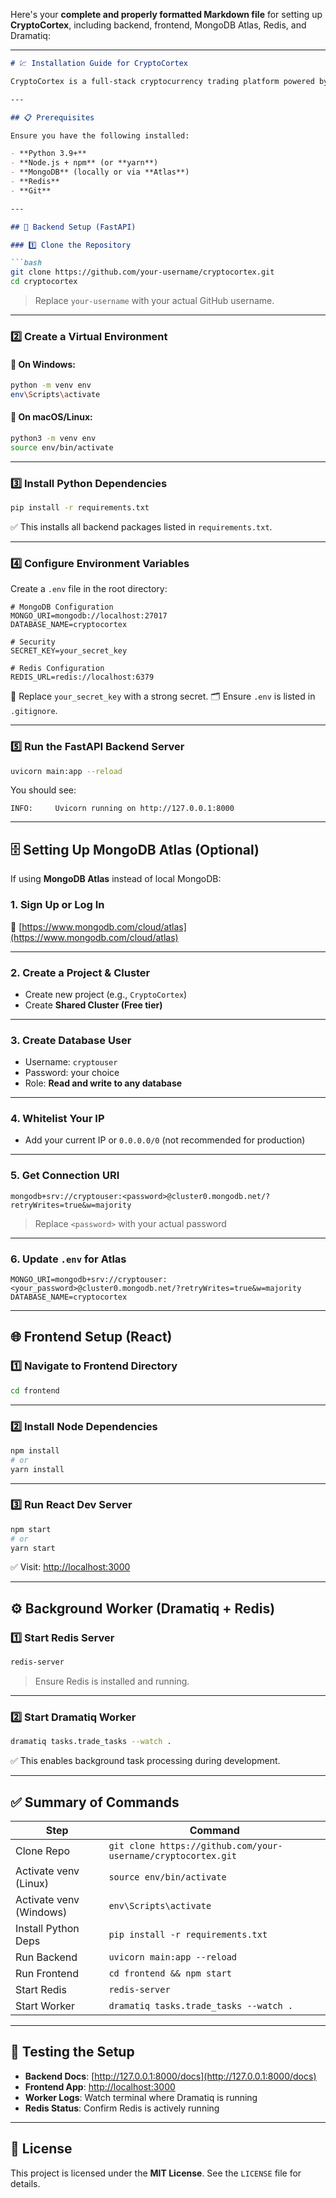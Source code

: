 Here's your **complete and properly formatted Markdown file** for setting up **CryptoCortex**, including backend, frontend, MongoDB Atlas, Redis, and Dramatiq:

---

````markdown
# 💹 Installation Guide for CryptoCortex

CryptoCortex is a full-stack cryptocurrency trading platform powered by **FastAPI** (backend) and **React** (frontend). This guide walks you through setting up the project on your local machine.

---

## 📋 Prerequisites

Ensure you have the following installed:

- **Python 3.9+**
- **Node.js + npm** (or **yarn**)
- **MongoDB** (locally or via **Atlas**)
- **Redis**
- **Git**

---

## 🧠 Backend Setup (FastAPI)

### 1️⃣ Clone the Repository

```bash
git clone https://github.com/your-username/cryptocortex.git
cd cryptocortex
````

> Replace `your-username` with your actual GitHub username.

---

### 2️⃣ Create a Virtual Environment

#### 🔹 On Windows:

```bash
python -m venv env
env\Scripts\activate
```

#### 🔹 On macOS/Linux:

```bash
python3 -m venv env
source env/bin/activate
```

---

### 3️⃣ Install Python Dependencies

```bash
pip install -r requirements.txt
```

✅ This installs all backend packages listed in `requirements.txt`.

---

### 4️⃣ Configure Environment Variables

Create a `.env` file in the root directory:

```env
# MongoDB Configuration
MONGO_URI=mongodb://localhost:27017
DATABASE_NAME=cryptocortex

# Security
SECRET_KEY=your_secret_key

# Redis Configuration
REDIS_URL=redis://localhost:6379
```

🔐 Replace `your_secret_key` with a strong secret.
🗂️ Ensure `.env` is listed in `.gitignore`.

---

### 5️⃣ Run the FastAPI Backend Server

```bash
uvicorn main:app --reload
```

You should see:

```text
INFO:     Uvicorn running on http://127.0.0.1:8000
```

---

## 🗄️ Setting Up MongoDB Atlas (Optional)

If using **MongoDB Atlas** instead of local MongoDB:

### 1. Sign Up or Log In

🔗 [https://www.mongodb.com/cloud/atlas](https://www.mongodb.com/cloud/atlas)

---

### 2. Create a Project & Cluster

* Create new project (e.g., `CryptoCortex`)
* Create **Shared Cluster (Free tier)**

---

### 3. Create Database User

* Username: `cryptouser`
* Password: your choice
* Role: **Read and write to any database**

---

### 4. Whitelist Your IP

* Add your current IP or `0.0.0.0/0` (not recommended for production)

---

### 5. Get Connection URI

```text
mongodb+srv://cryptouser:<password>@cluster0.mongodb.net/?retryWrites=true&w=majority
```

> Replace `<password>` with your actual password

---

### 6. Update `.env` for Atlas

```env
MONGO_URI=mongodb+srv://cryptouser:<your_password>@cluster0.mongodb.net/?retryWrites=true&w=majority
DATABASE_NAME=cryptocortex
```

---

## 🌐 Frontend Setup (React)

### 1️⃣ Navigate to Frontend Directory

```bash
cd frontend
```

---

### 2️⃣ Install Node Dependencies

```bash
npm install
# or
yarn install
```

---

### 3️⃣ Run React Dev Server

```bash
npm start
# or
yarn start
```

✅ Visit: [http://localhost:3000](http://localhost:3000)

---

## ⚙️ Background Worker (Dramatiq + Redis)

### 1️⃣ Start Redis Server

```bash
redis-server
```

> Ensure Redis is installed and running.

---

### 2️⃣ Start Dramatiq Worker

```bash
dramatiq tasks.trade_tasks --watch .
```

✅ This enables background task processing during development.

---

## ✅ Summary of Commands

| Step                    | Command                                                       |
| ----------------------- | ------------------------------------------------------------- |
| Clone Repo              | `git clone https://github.com/your-username/cryptocortex.git` |
| Activate venv (Linux)   | `source env/bin/activate`                                     |
| Activate venv (Windows) | `env\Scripts\activate`                                        |
| Install Python Deps     | `pip install -r requirements.txt`                             |
| Run Backend             | `uvicorn main:app --reload`                                   |
| Run Frontend            | `cd frontend && npm start`                                    |
| Start Redis             | `redis-server`                                                |
| Start Worker            | `dramatiq tasks.trade_tasks --watch .`                        |

---

## 🧪 Testing the Setup

* **Backend Docs**: [http://127.0.0.1:8000/docs](http://127.0.0.1:8000/docs)
* **Frontend App**: [http://localhost:3000](http://localhost:3000)
* **Worker Logs**: Watch terminal where Dramatiq is running
* **Redis Status**: Confirm Redis is actively running

---

## 📄 License

This project is licensed under the **MIT License**.
See the `LICENSE` file for details.

```


